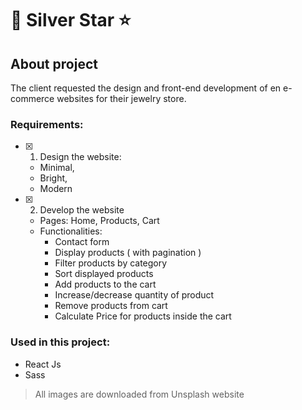 # :ring: Silver Star :star:

## About project

The client requested the design and front-end development of en e-commerce websites for their jewelry store.

### Requirements:

- [x] 1. Design the website:
  - Minimal,
  - Bright,
  - Modern
- [x] 2. Develop the website
  - Pages: Home, Products, Cart
  - Functionalities:
    - Contact form
    - Display products ( with pagination )
    - Filter products by category
    - Sort displayed products
    - Add products to the cart
    - Increase/decrease quantity of product
    - Remove products from cart
    - Calculate Price for products inside the cart

### Used in this project:

- React Js
- Sass

> All images are downloaded from Unsplash website

